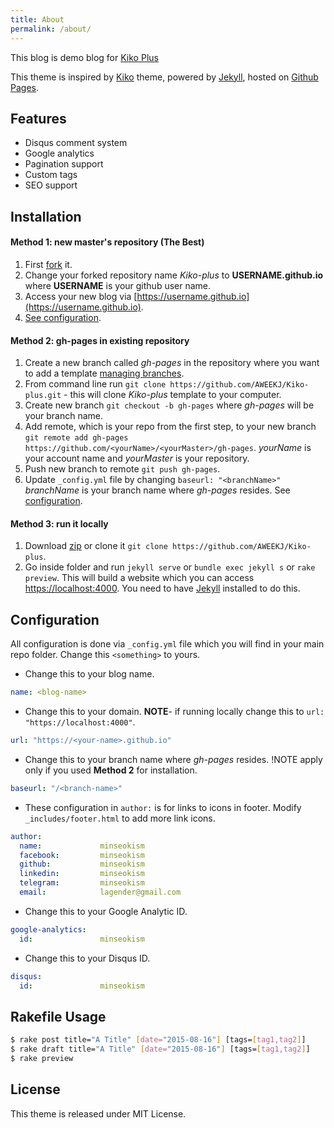 ```yaml
---
title: About
permalink: /about/
---
```


This blog is demo blog for [Kiko Plus](https://github.com/AWEEKJ/Kiko-plus)

This theme is inspired by [Kiko](http://github.com/gfjaru/Kiko) theme, powered by [Jekyll](http://jekyllrb.com), hosted on [Github Pages](https://pages.github.com).

## Features

- Disqus comment system
- Google analytics
- Pagination support
- Custom tags
- SEO support


## Installation

#### Method 1: new master's repository (The Best)

1. First [fork](https://github.com/AWEEKJ/Kiko-plus/fork) it.
2. Change your forked repository name _Kiko-plus_ to __USERNAME.github.io__ where
   __USERNAME__ is your github user name.
3. Access your new blog via [https://username.github.io](https://username.github.io).
4. [See configuration](#configuration).

#### Method 2: gh-pages in existing repository

1. Create a new branch called _gh-pages_ in the repository where you want to add a template [managing branches](https://help.github.com/articles/creating-and-deleting-branches-within-your-repository/).
2. From command line run `git clone https://github.com/AWEEKJ/Kiko-plus.git` - this will clone _Kiko-plus_ template to your computer.
3. Create new branch `git checkout -b gh-pages` where _gh-pages_ will be your branch name.
4. Add remote, which is your repo from the first step, to your new branch `git remote add gh-pages https://github.com/<yourName>/<yourMaster>/gh-pages`. _yourName_ is your account name and _yourMaster_ is your repository.
5. Push new branch to remote `git push gh-pages`.
6. Update `_config.yml` file by changing `baseurl: "<branchName>"` _branchName_ is your branch name where _gh-pages_ resides. See [configuration](#configuration).

#### Method 3: run it locally

1. Download [zip](https://github.com/AWEEKJ/Kiko-plus/archive/master.zip) or clone it `git clone https://github.com/AWEEKJ/Kiko-plus`.
2. Go inside folder and run `jekyll serve` or `bundle exec jekyll s` or `rake preview`. This will build a website which you can access [https://localhost:4000](https://localhost:4000). You need to have [Jekyll](https://jekyllrb.com/docs/installation/) installed to do this.


## Configuration

All configuration is done via `_config.yml` file which you will find in your main repo folder. Change this `<something>` to yours.

- Change this to your blog name.

```yml
name: <blog-name>
```

- Change this to your domain. **NOTE**- if running locally change this to `url: "https://localhost:4000"`.

```yml
url: "https://<your-name>.github.io"
```

- Change this to your branch name where _gh-pages_ resides. !NOTE apply only if you used __Method 2__ for installation.

```yml
baseurl: "/<branch-name>"
```

- These configuration in `author:` is for links to icons in footer. Modify `_includes/footer.html` to add more link icons.

```yml
author:
  name:             minseokism
  facebook:         minseokism
  github:           minseokism
  linkedin:         minseokism
  telegram:         minseokism
  email:            lagender@gmail.com
```

- Change this to your Google Analytic ID.

```yml
google-analytics:
  id:               minseokism
```

- Change this to your Disqus ID.

```yml
disqus:
  id:               minseokism
```

## Rakefile Usage

```bash
$ rake post title="A Title" [date="2015-08-16"] [tags=[tag1,tag2]]
$ rake draft title="A Title" [date="2015-08-16"] [tags=[tag1,tag2]]
$ rake preview
```

## License

This theme is released under MIT License.
